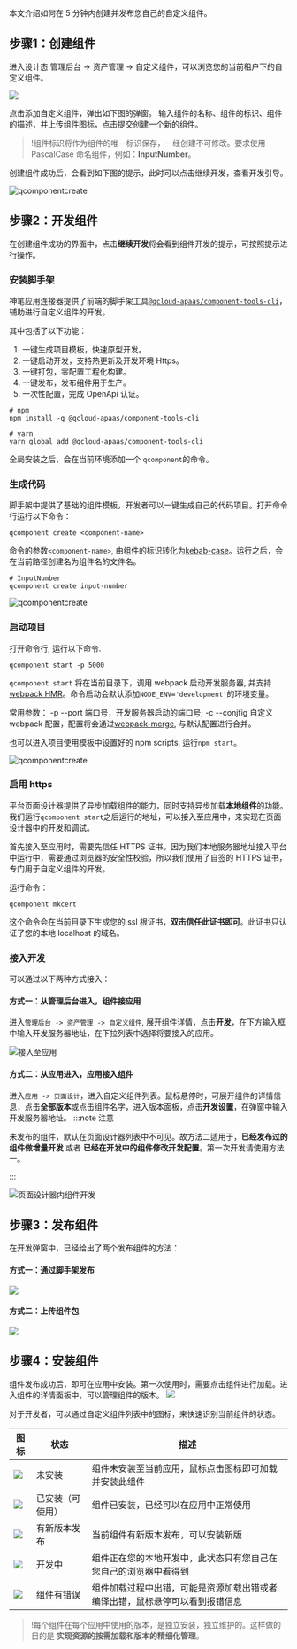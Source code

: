 本文介绍如何在 5 分钟内创建并发布您自己的自定义组件。

## 步骤1：创建组件

进入设计态 管理后台 -> 资产管理 -> 自定义组件，可以浏览您的当前租户下的自定义组件。

![](https://qcloudimg.tencent-cloud.cn/raw/c0b4210b101b3fa652593deb55379c7d.png)

点击添加自定义组件，弹出如下图的弹窗。
输入组件的名称、组件的标识、组件的描述，并上传组件图标，点击提交创建一个新的组件。

> !组件标识将作为组件的唯一标识保存，一经创建不可修改。要求使用 PascalCase 命名组件，例如：**InputNumber**。



创建组件成功后，会看到如下图的提示，此时可以点击继续开发，查看开发引导。

![qcomponentcreate](https://help.apaas.cloud.tencent.com/public/images/customcomponents/createcomponent.gif)

## 步骤2：开发组件

在创建组件成功的界面中，点击**继续开发**将会看到组件开发的提示，可按照提示进行操作。

### 安装脚手架

神笔应用连接器提供了前端的脚手架工具[`@qcloud-apaas/component-tools-cli`](https://www.npmjs.com/package/@qcloud-apaas/component-tools-cli)，辅助进行自定义组件的开发。

其中包括了以下功能：

1. 一键生成项目模板，快速原型开发。
2. 一键启动开发，支持热更新及开发环境 Https。
3. 一键打包，零配置工程化构建。
4. 一键发布，发布组件用于生产。
5. 一次性配置，完成 OpenApi 认证。

```
# npm
npm install -g @qcloud-apaas/component-tools-cli

# yarn
yarn global add @qcloud-apaas/component-tools-cli
```

全局安装之后，会在当前环境添加一个 `qcomponent`的命令。

### 生成代码

脚手架中提供了基础的组件模板，开发者可以一键生成自己的代码项目。打开命令行运行以下命令：

```shell
qcomponent create <component-name>
```

命令的参数`<component-name>`, 由组件的标识转化为[kebab-case](https://www.npmjs.com/package/kebab-case)。运行之后，会在当前路径创建名为组件名的文件名。

```shell
# InputNumber
qcomponent create input-number
```

![qcomponentcreate](https://help.apaas.cloud.tencent.com/public/images/customcomponents/qcomponent-create.gif)

### 启动项目

打开命令行, 运行以下命令.

```shell
qcomponent start -p 5000
```

`qcomponent start` 将在当前目录下，调用 webpack 启动开发服务器, 并支持[webpack HMR](https://webpack.js.org/concepts/hot-module-replacement/)。命令启动会默认添加`NODE_ENV='development'`的环境变量。

常用参数：
-p --port 端口号，开发服务器启动的端口号;
-c --conjfig 自定义 webpack 配置，配置将会通过[webpack-merge](https://github.com/survivejs/webpack-merge), 与默认配置进行合并。

也可以进入项目使用模板中设置好的 npm scripts, 运行`npm start`。

![qcomponentcreate](https://help.apaas.cloud.tencent.com/public/images/customcomponents/qcomponent-start.gif)

### 启用 https

平台页面设计器提供了异步加载组件的能力，同时支持异步加载**本地组件**的功能。我们运行`qcomponent start`之后运行的地址，可以接入至应用中，来实现在页面设计器中的开发和调试。

首先接入至应用时，需要先信任 HTTPS 证书。因为我们本地服务器地址接入平台中运行中，需要通过浏览器的安全性校验，所以我们使用了自签的 HTTPS 证书，专门用于自定义组件的开发。

运行命令：

```shell
qcomponent mkcert
```

这个命令会在当前目录下生成您的 ssl 根证书，**双击信任此证书即可**。此证书只认证了您的本地 localhost 的域名。

### 接入开发

可以通过以下两种方式接入：

#### 方式一：从管理后台进入，组件接应用

进入`管理后台 -> 资产管理 -> 自定义组件`, 展开组件详情，点击**开发**，在下方输入框中输入开发服务器地址，在下拉列表中选择将要接入的应用。

![接入至应用](https://help.apaas.cloud.tencent.com/public/images/customcomponents/installtocomponent.gif)

#### 方式二：从应用进入，应用接入组件

进入`应用 -> 页面设计`，进入自定义组件列表。鼠标悬停时，可展开组件的详情信息，点击**全部版本**或点击组件名字，进入版本面板，点击**开发设置**，在弹窗中输入开发服务器地址。
:::note 注意

未发布的组件，默认在页面设计器列表中不可见。故方法二适用于，**已经发布过的组件做增量开发** 或者 **已经在开发中的组件修改开发配置**。第一次开发请使用方法一。

:::

![页面设计器内组件开发](https://help.apaas.cloud.tencent.com/public/images/customcomponents/designercomponentlist.gif)

## 步骤3：发布组件

在开发弹窗中，已经给出了两个发布组件的方法：

#### 方式一：通过脚手架发布

![](https://qcloudimg.tencent-cloud.cn/raw/4c5e4faf9b8cc7c85bf8fbfd4623dda7.png)

#### 方式二：上传组件包

![](https://qcloudimg.tencent-cloud.cn/raw/7194e1dcf3462e239a3b6026fa9d08dd.png)

## 步骤4：安装组件

组件发布成功后，即可在应用中安装。第一次使用时，需要点击组件进行加载。进入组件的详情面板中，可以管理组件的版本。
![](https://qcloudimg.tencent-cloud.cn/raw/7c5ce0730db113ef65681bc50883f5cf.png)

对于开发者，可以通过自定义组件列表中的图标，来快速识别当前组件的状态。

| 图标                                                         | 状态             | 描述                                                         |
| ------------------------------------------------------------ | ---------------- | ------------------------------------------------------------ |
| ![](https://qcloudimg.tencent-cloud.cn/raw/7c82539681a136b6f646b105e977fe88.png) | 未安装           | 组件未安装至当前应用，鼠标点击图标即可加载并安装此组件       |
| ![](https://qcloudimg.tencent-cloud.cn/raw/51d820e064ea8f3f421c0d45e3d9da1b.png) | 已安装（可使用） | 组件已安装，已经可以在应用中正常使用                         |
| ![](https://qcloudimg.tencent-cloud.cn/raw/554654b3c8cab9edb9785d89de85e7f4.png) | 有新版本发布     | 当前组件有新版本发布，可以安装新版                           |
| ![](https://qcloudimg.tencent-cloud.cn/raw/31ccd62c43f55fe7a1a688cdcdd11f6d.png) | 开发中           | 组件正在您的本地开发中，此状态只有您自己在您自己的浏览器中看得到 |
| ![](https://qcloudimg.tencent-cloud.cn/raw/72a65b11c8b3d7d5c496b71e9af3bf56.png) | 组件有错误       | 组件加载过程中出错，可能是资源加载出错或者编译出错，鼠标悬停可以看到报错信息 |



> !每个组件在每个应用中使用的版本，是独立安装，独立维护的。这样做的目的是 **实现资源的按需加载和版本的精细化管理**。
